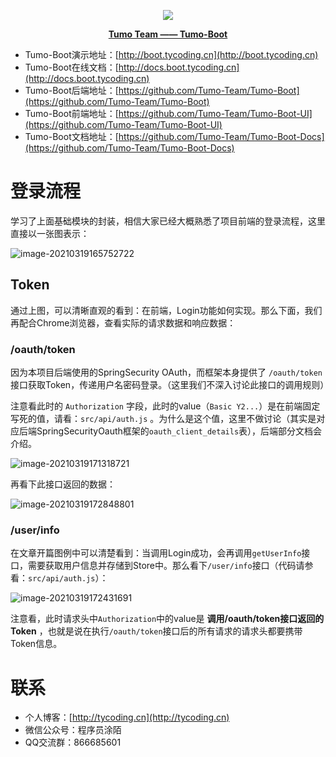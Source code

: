 <p align="center">
    <img src="http://cdn.tycoding.cn/MIK-WxRzP9.png" />
</p>
<p align="center">
    <a href="https://github.com/Tumo-Team" target="_blank">
        <strong>Tumo Team —— Tumo-Boot</strong>
    </a>
</p>



- Tumo-Boot演示地址：[http://boot.tycoding.cn](http://boot.tycoding.cn)
- Tumo-Boot在线文档：[http://docs.boot.tycoding.cn](http://docs.boot.tycoding.cn)
- Tumo-Boot后端地址：[https://github.com/Tumo-Team/Tumo-Boot](https://github.com/Tumo-Team/Tumo-Boot)
- Tumo-Boot前端地址：[https://github.com/Tumo-Team/Tumo-Boot-UI](https://github.com/Tumo-Team/Tumo-Boot-UI)
- Tumo-Boot文档地址：[https://github.com/Tumo-Team/Tumo-Boot-Docs](https://github.com/Tumo-Team/Tumo-Boot-Docs)

# 登录流程

学习了上面基础模块的封装，相信大家已经大概熟悉了项目前端的登录流程，这里直接以一张图表示：

![image-20210319165752722](http://cdn.tycoding.cn/20210319165758.png)

## Token

通过上图，可以清晰直观的看到：在前端，Login功能如何实现。那么下面，我们再配合Chrome浏览器，查看实际的请求数据和响应数据：

### /oauth/token

因为本项目后端使用的SpringSecurity OAuth，而框架本身提供了 `/oauth/token` 接口获取Token，传递用户名密码登录。（这里我们不深入讨论此接口的调用规则）

注意看此时的 `Authorization` 字段，此时的value（`Basic Y2...`）是在前端固定写死的值，请看：`src/api/auth.js` 。为什么是这个值，这里不做讨论（其实是对应后端SpringSecurityOauth框架的`oauth_client_details`表），后端部分文档会介绍。

![image-20210319171318721](http://cdn.tycoding.cn/20210319171318.png)

再看下此接口返回的数据：

![image-20210319172848801](http://cdn.tycoding.cn/20210319172848.png)

### /user/info

在文章开篇图例中可以清楚看到：当调用Login成功，会再调用`getUserInfo`接口，需要获取用户信息并存储到Store中。那么看下`/user/info`接口（代码请参看：`src/api/auth.js`）：

![image-20210319172431691](http://cdn.tycoding.cn/20210319172431.png)

注意看，此时请求头中`Authorization`中的value是 **调用/oauth/token接口返回的Token** ，也就是说在执行`/oauth/token`接口后的所有请求的请求头都要携带Token信息。



# 联系

- 个人博客：[http://tycoding.cn](http://tycoding.cn)
- 微信公众号：程序员涂陌
- QQ交流群：866685601

